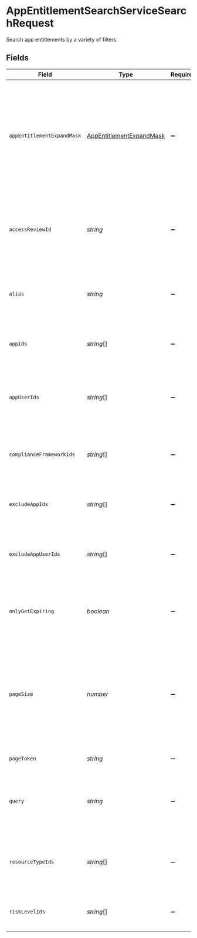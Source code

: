 # AppEntitlementSearchServiceSearchRequest

 Search app entitlements by a variety of filters.



## Fields

| Field                                                                                                                                   | Type                                                                                                                                    | Required                                                                                                                                | Description                                                                                                                             |
| --------------------------------------------------------------------------------------------------------------------------------------- | --------------------------------------------------------------------------------------------------------------------------------------- | --------------------------------------------------------------------------------------------------------------------------------------- | --------------------------------------------------------------------------------------------------------------------------------------- |
| `appEntitlementExpandMask`                                                                                                              | [AppEntitlementExpandMask](../../models/shared/appentitlementexpandmask.md)                                                             | :heavy_minus_sign:                                                                                                                      |  The app entitlement expand mask allows the user to get additonal information when getting responses containing app entitlement views.<br/> |
| `accessReviewId`                                                                                                                        | *string*                                                                                                                                | :heavy_minus_sign:                                                                                                                      |  Search for app entitlements that are being reviewed as part of this access review campaign.<br/>                                       |
| `alias`                                                                                                                                 | *string*                                                                                                                                | :heavy_minus_sign:                                                                                                                      |  Search for app entitlements that have this alias (exact match).<br/>                                                                   |
| `appIds`                                                                                                                                | *string*[]                                                                                                                              | :heavy_minus_sign:                                                                                                                      |  Search for app entitlements contained in any of these apps.<br/>                                                                       |
| `appUserIds`                                                                                                                            | *string*[]                                                                                                                              | :heavy_minus_sign:                                                                                                                      |  Search for app entitlements that are granted to any of these app user ids.<br/>                                                        |
| `complianceFrameworkIds`                                                                                                                | *string*[]                                                                                                                              | :heavy_minus_sign:                                                                                                                      |  Search for app entitlements that are part of these compliace frameworks.<br/>                                                          |
| `excludeAppIds`                                                                                                                         | *string*[]                                                                                                                              | :heavy_minus_sign:                                                                                                                      |  Exclude app entitlements from the results that are in these app IDs.<br/>                                                              |
| `excludeAppUserIds`                                                                                                                     | *string*[]                                                                                                                              | :heavy_minus_sign:                                                                                                                      |  Exclude app entitlements from the results that these app users have granted.<br/>                                                      |
| `onlyGetExpiring`                                                                                                                       | *boolean*                                                                                                                               | :heavy_minus_sign:                                                                                                                      |  Restrict results to only those who have expiring app entitlement user bindings.<br/>                                                   |
| `pageSize`                                                                                                                              | *number*                                                                                                                                | :heavy_minus_sign:                                                                                                                      |  The pageSize where 0 <= pageSize <= 100. Values < 10 will be set to 10. A value of 0 returns the default page size (currently 25)<br/> |
| `pageToken`                                                                                                                             | *string*                                                                                                                                | :heavy_minus_sign:                                                                                                                      |  The pageToken field.<br/>                                                                                                              |
| `query`                                                                                                                                 | *string*                                                                                                                                | :heavy_minus_sign:                                                                                                                      |  Query the app entitlements with a fuzzy search on display name and description.<br/>                                                   |
| `resourceTypeIds`                                                                                                                       | *string*[]                                                                                                                              | :heavy_minus_sign:                                                                                                                      |  Search for app entitlements that are for items on these resource types.<br/>                                                           |
| `riskLevelIds`                                                                                                                          | *string*[]                                                                                                                              | :heavy_minus_sign:                                                                                                                      |  Search for app entitlements with these risk levels.<br/>                                                                               |